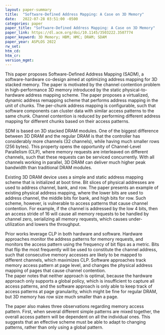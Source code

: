 ```yaml
---
layout: paper-summary
title:  "Software-Defined Address Mapping: A Case on 3D Memory"
date:   2022-07-28 03:51:00 -0500
categories: paper
paper_title: "Software-Defined Address Mapping: A Case on 3D Memory"
paper_link: https://dl.acm.org/doi/10.1145/3503222.3507774
paper_keyword: 3D Memory; HBM; HMC; DRAM; SDAM
paper_year: ASPLOS 2022
rw_set:
htm_cd:
htm_cr:
version_mgmt:
---
```


This paper proposes Software-Defined Address Mapping (SADM), a software-hardware co-design aimed at optimizing 
address mapping for 3D stacked memory.
The paper is motivated by the channel contention problem in high-performance 3D memory introduced by the static 
physical-to-hardware address mapping scheme. 
The paper proposes a virtualized, dynamic address remapping scheme that performs address mapping in the unit of
chunks. The per-chunk address mapping is configurable, such that software components can cluster data with similar
access patterns to the same chunk.
Channel contention is reduced by performing different address mapping for different chunks based on their access 
patterns.

SDM is based on 3D stacked DRAM modules. One of the biggest difference between 3D DRAM and the regular DRAM is 
that the controller has considerably more channels (32 channels), while having much smaller rows (256 bytes).
This property opens the opportunity of Channel-Level Parallelism (CLP), where memory requests are interleaved 
on different channels, such that these requests can be serviced concurrently. 
With all channels working in parallel, 3D DRAM can deliver much higher peak bandwidth than traditional DRAM modules.

Existing 3D DRAM device uses a simple and static address mapping scheme that is initialized at boot time.
Bit slices of physical addresses are used to address channel, bank, and row.
The paper presents an example of existing physical address mapping, where the lower bits are used to address 
channel, the middle bits for bank, and high bits for row.
Such scheme, however, is vulnerable to access patterns that cause channel contention. 
For example, if the channel is addressed by the low 4 bits, then an access stride of 16 will cause all memory requests
to be handled by channel zero, serializing all memory requests, which causes under-utilization and lowers the
throughput.

Prior works leverage CLP in both hardware and software. Hardware approaches monitor the address patterns for memory
requests, and monitors the access pattern using the frequency of bit flips as a metric. 
Bits that flip the most frequently will be used to constitute the channel address, such that consecutive memory
accesses are likely to be mapped to different channels, which maximizes CLP.
Software approaches track memory access pattern at page level, and changes the physical address mapping of pages
that cause channel contention.  
The paper notes that neither approach is optimal, because the hardware approach only supports a global policy,
which is insufficient to capture all access patterns, and the software approach is only able to keep track of 
access patterns at page granularity, which might be fine for regular DRAM, but 
3D memory has row size much smaller than a page.

The paper also makes three observations regarding memory access pattern. First, when several different 
simple patterns are mixed together, the overall access pattern will be dependent on all the individual ones.
This suggests that an effective scheme must be able to adapt to changing patterns, rather than only using 
a global pattern. 
